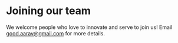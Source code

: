 # Joining our team
We welcome people who love to innovate and serve to join us! Email [good.aarav@gmail.com](mailto:good.aarav@gmail.com) for more details.
